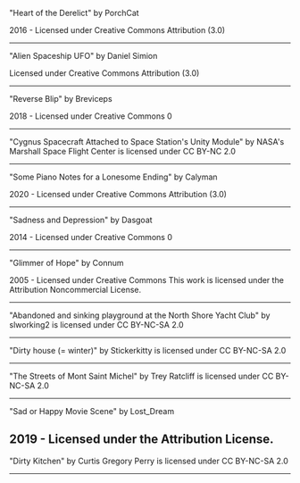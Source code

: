 
"Heart of the Derelict"
by PorchCat

2016 - Licensed under
Creative Commons
Attribution (3.0)

---
"Alien Spaceship UFO"
by Daniel Simion

Licensed under
Creative Commons
Attribution (3.0)

---

"Reverse Blip"
by Breviceps

2018 - Licensed under
Creative Commons 0


---


"Cygnus Spacecraft Attached to Space Station's Unity Module" by NASA's Marshall Space Flight Center is licensed under CC BY-NC 2.0


---
"Some Piano Notes for a Lonesome Ending"
by Calyman

2020 - Licensed under
Creative Commons
Attribution (3.0)

---
"Sadness and Depression"
by Dasgoat

2014 - Licensed under
Creative Commons 0

---

"Glimmer of Hope"
by Connum 

2005 - Licensed under
Creative Commons This work is licensed under the Attribution Noncommercial License.

---

"Abandoned and sinking playground at the North Shore Yacht Club" by slworking2 is licensed under CC BY-NC-SA 2.0

---

"Dirty house (= winter)" by Stickerkitty is licensed under CC BY-NC-SA 2.0

---
"The Streets of Mont Saint Michel" by Trey Ratcliff is licensed under CC BY-NC-SA 2.0

---
"Sad or Happy Movie Scene"
by Lost_Dream

2019 - Licensed under
the Attribution License.
---

"Dirty Kitchen" by Curtis Gregory Perry is licensed under CC BY-NC-SA 2.0

---




